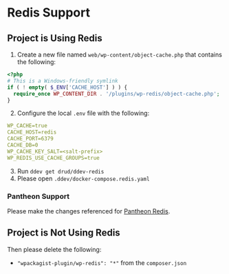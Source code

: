 # Redis Support

## Project is Using Redis

1. Create a new file named `web/wp-content/object-cache.php` that contains the following:
```php
<?php
# This is a Windows-friendly symlink
if ( ! empty( $_ENV['CACHE_HOST'] ) ) {
  require_once WP_CONTENT_DIR . '/plugins/wp-redis/object-cache.php';
}
```
2. Configure the local `.env` file with the following:

```yaml
WP_CACHE=true
CACHE_HOST=redis
CACHE_PORT=6379
CACHE_DB=0
WP_CACHE_KEY_SALT=<salt-prefix>
WP_REDIS_USE_CACHE_GROUPS=true
```
3. Run `ddev get drud/ddev-redis`
4. Please open `.ddev/docker-compose.redis.yaml`

### Pantheon Support

[Pantheon Redis]:https://pantheon.io/docs/object-cache
Please make the changes referenced for [Pantheon Redis].

## Project is Not Using Redis

Then please delete the following:

* `"wpackagist-plugin/wp-redis": "*"` from the `composer.json`

